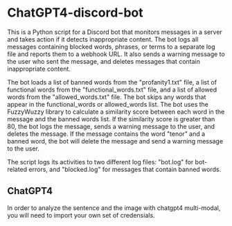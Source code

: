 # ChatGPT4-discord-bot

This is a Python script for a Discord bot that monitors messages in a server and takes action if it detects inappropriate content. The bot logs all messages containing blocked words, phrases, or terms to a separate log file and reports them to a webhook URL. It also sends a warning message to the user who sent the message, and deletes messages that contain inappropriate content.

The bot loads a list of banned words from the "profanity1.txt" file, a list of functional words from the "functional_words.txt" file, and a list of allowed words from the "allowed_words.txt" file. The bot skips any words that appear in the functional_words or allowed_words list. The bot uses the FuzzyWuzzy library to calculate a similarity score between each word in the message and the banned words list. If the similarity score is greater than 80, the bot logs the message, sends a warning message to the user, and deletes the message. If the message contains the word "tenor" and a banned word, the bot will delete the message and send a warning message to the user.

The script logs its activities to two different log files: "bot.log" for bot-related errors, and "blocked.log" for messages that contain banned words.

## ChatGPT4
In order to analyze the sentence and the image with chatgpt4 multi-modal, you will need to import your own set of credensials. 
